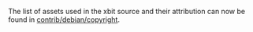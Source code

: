 The list of assets used in the xbit source and their attribution can now be found in [contrib/debian/copyright](../contrib/debian/copyright).
